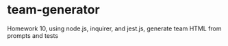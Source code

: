 # team-generator
Homework 10, using node.js, inquirer, and jest.js, generate team HTML from prompts and tests
